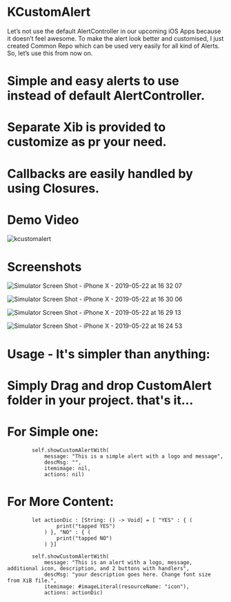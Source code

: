 # KCustomAlert

Let’s not use the default AlertController in our upcoming iOS Apps because it doesn’t feel awesome. To make the alert look better and customised, I just created Common Repo which can be used very easily for all kind of Alerts. So, let’s use this from now on.


# Simple and easy alerts to use instead of default AlertController.

# Separate Xib is provided to customize as pr your need. 

# Callbacks are easily handled by using Closures.

# Demo Video

![kcustomalert](https://user-images.githubusercontent.com/16478904/58169999-e71bf180-7caf-11e9-9163-5696a2dfcce1.gif)



# Screenshots

![Simulator Screen Shot - iPhone X - 2019-05-22 at 16 32 07](https://user-images.githubusercontent.com/16478904/58169840-68bf4f80-7caf-11e9-8487-8a3211419ad0.png)

![Simulator Screen Shot - iPhone X - 2019-05-22 at 16 30 06](https://user-images.githubusercontent.com/16478904/58169841-68bf4f80-7caf-11e9-9caa-6b87c3b48b76.png)

![Simulator Screen Shot - iPhone X - 2019-05-22 at 16 29 13](https://user-images.githubusercontent.com/16478904/58169843-68bf4f80-7caf-11e9-9fb3-c0fe9f1c6b47.png)

![Simulator Screen Shot - iPhone X - 2019-05-22 at 16 24 53](https://user-images.githubusercontent.com/16478904/58169844-6957e600-7caf-11e9-8f1b-17b8fe3621fa.png)


# Usage -  It's simpler than anything:

# Simply Drag and drop CustomAlert folder in your project. that's it...

# For Simple one: 

            self.showCustomAlertWith(
                message: "This is a simple alert with a logo and message",
                descMsg: "",
                itemimage: nil,
                actions: nil)

# For More Content: 


            let actionDic : [String: () -> Void] = [ "YES" : { (
                    print("tapped YES")
                ) }, "NO" : { (
                    print("tapped NO")
                ) }]
            
            self.showCustomAlertWith(
                message: "This is an alert with a logo, message, additional icon, description, and 2 buttons with handlers",
                descMsg: "your description goes here. Change font size from XiB file.",
                itemimage: #imageLiteral(resourceName: "icon"),
                actions: actionDic)
